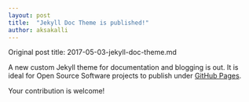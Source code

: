 ```yaml
---
layout: post
title:  "Jekyll Doc Theme is published!"
author: aksakalli
---
```


Original post title: 2017-05-03-jekyll-doc-theme.md

A new custom Jekyll theme for documentation and blogging is out. It is ideal for Open Source Software projects to publish under [GitHub Pages](https://pages.github.com).

Your contribution is welcome!
